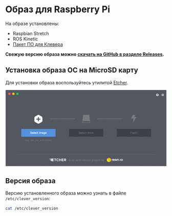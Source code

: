 # Образ для Raspberry Pi

На образе установлены:

* Raspbian Stretch
* ROS Kinetic
* [Пакет ПО для Клевера](https://github.com/CopterExpress/clever)

**Свежую версию образа можно [скачать на GitHub в разделе Releases](https://github.com/CopterExpress/clever/releases).**

## Установка образа ОС на MicroSD карту

Для установки образа воспользуйтесь утилитой [Etcher](https://etcher.io).

[![Etcher](assets/etcher.gif)](https://etcher.io)

## Версия образа

Версию установленного образа можно узнать в файле `/etc/clever_version`:

```bash
cat /etc/clever_version
```
